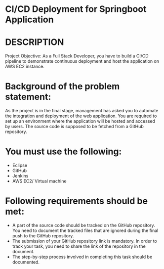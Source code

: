 # CI/CD Deployment for Springboot Application
# DESCRIPTION  
Project Objective:
As a Full Stack Developer, you have to build a CI/CD pipeline to demonstrate continuous deployment and host the application on AWS EC2 instance.     
# Background of the problem statement:   
As the project is in the final stage, management has asked you to automate the integration and deployment of the web application. You are required to set up an environment where the application will be hosted and accessed by users. The source code is supposed to be fetched from a GitHub repository.     
# You must use the following:   
* Eclipse  
* GitHub  
* Jenkins  
* AWS EC2/ Virtual machine     
# Following requirements should be met:   
* A part of the source code should be tracked on the GitHub repository. You need to document the tracked files that are ignored during the final push to the GitHub repository.  
* The submission of your GitHub repository link is mandatory. In order to track your task, you need to share the link of the repository in the document.  
* The step-by-step process involved in completing this task should be documented.
